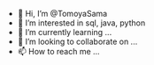 - 👋 Hi, I’m @TomoyaSama
- 👀 I’m interested in sql, java, python
- 🌱 I’m currently learning ...
- 💞️ I’m looking to collaborate on ...
- 📫 How to reach me ...

<!---
TomoyaSama/TomoyaSama is a ✨ special ✨ repository because its `README.md` (this file) appears on your GitHub profile.
You can click the Preview link to take a look at your changes.
--->
